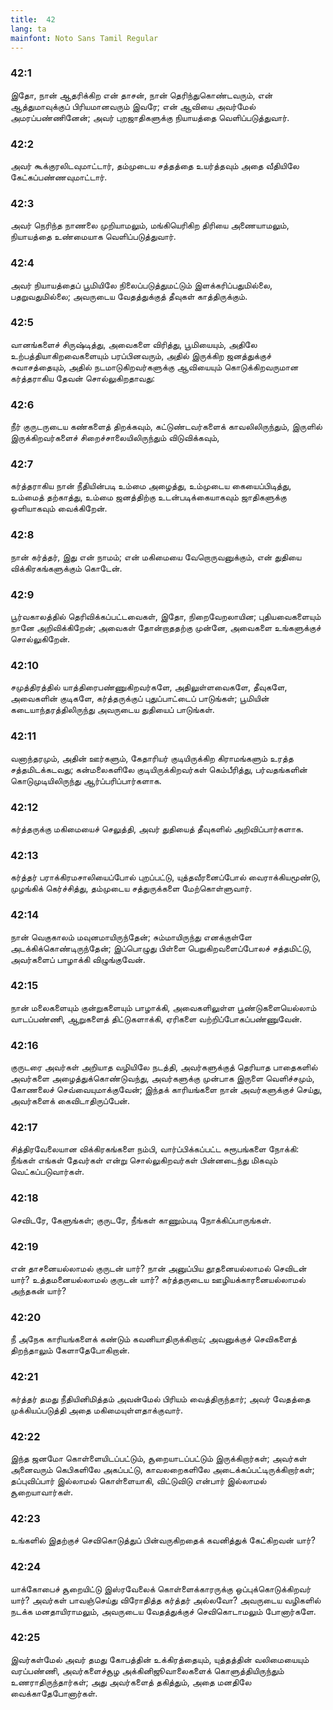 ```yaml
---
title:  42
lang: ta
mainfont: Noto Sans Tamil Regular
---
```


###  42:1

இதோ, நான் ஆதரிக்கிற என் தாசன், நான் தெரிந்துகொண்டவரும், என் ஆத்துமாவுக்குப் பிரியமானவரும் இவரே; என் ஆவியை அவர்மேல் அமரப்பண்ணினேன்; அவர் புறஜாதிகளுக்கு நியாயத்தை வெளிப்படுத்துவார்.

###  42:2

அவர் கூக்குரலிடவுமாட்டார், தம்முடைய சத்தத்தை உயர்த்தவும் அதை வீதியிலே கேட்கப்பண்ணவுமாட்டார்.

###  42:3

அவர் நெரிந்த நாணலை முறியாமலும், மங்கியெரிகிற திரியை அணையாமலும், நியாயத்தை உண்மையாக வெளிப்படுத்துவார்.

###  42:4

அவர் நியாயத்தைப் பூமியிலே நிலைப்படுத்துமட்டும் இளக்கரிப்பதுமில்லை, பதறுவதுமில்லை; அவருடைய வேதத்துக்குத் தீவுகள் காத்திருக்கும்.

###  42:5

வானங்களைச் சிருஷ்டித்து, அவைகளை விரித்து, பூமியையும், அதிலே உற்பத்தியாகிறவைகளையும் பரப்பினவரும், அதில் இருக்கிற ஜனத்துக்குச் சுவாசத்தையும், அதில் நடமாடுகிறவர்களுக்கு ஆவியையும் கொடுக்கிறவருமான கர்த்தராகிய தேவன் சொல்லுகிறதாவது:

###  42:6

நீர் குருடருடைய கண்களைத் திறக்கவும், கட்டுண்டவர்களைக் காவலிலிருந்தும், இருளில் இருக்கிறவர்களைச் சிறைச்சாலையிலிருந்தும் விடுவிக்கவும்,

###  42:7

கர்த்தராகிய நான் நீதியின்படி உம்மை அழைத்து, உம்முடைய கையைப்பிடித்து, உம்மைத் தற்காத்து, உம்மை ஜனத்திற்கு உடன்படிக்கையாகவும் ஜாதிகளுக்கு ஒளியாகவும் வைக்கிறேன்.

###  42:8

நான் கர்த்தர், இது என் நாமம்; என் மகிமையை வேறொருவனுக்கும், என் துதியை விக்கிரகங்களுக்கும் கொடேன்.

###  42:9

பூர்வகாலத்தில் தெரிவிக்கப்பட்டவைகள், இதோ, நிறைவேறலாயின; புதியவைகளையும் நானே அறிவிக்கிறேன்; அவைகள் தோன்றாததற்கு முன்னே, அவைகளை உங்களுக்குச் சொல்லுகிறேன்.

###  42:10

சமுத்திரத்தில் யாத்திரைபண்ணுகிறவர்களே, அதிலுள்ளவைகளே, தீவுகளே, அவைகளின் குடிகளே, கர்த்தருக்குப் புதுப்பாட்டைப் பாடுங்கள்; பூமியின் கடையாந்தரத்திலிருந்து அவருடைய துதியைப் பாடுங்கள்.

###  42:11

வனாந்தரமும், அதின் ஊர்களும், கேதாரியர் குடியிருக்கிற கிராமங்களும் உரத்த சத்தமிடக்கடவது; கன்மலைகளிலே குடியிருக்கிறவர்கள் கெம்பீரித்து, பர்வதங்களின் கொடுமுடியிலிருந்து ஆர்ப்பரிப்பார்களாக.

###  42:12

கர்த்தருக்கு மகிமையைச் செலுத்தி, அவர் துதியைத் தீவுகளில் அறிவிப்பார்களாக.

###  42:13

கர்த்தர் பராக்கிரமசாலியைப்போல் புறப்பட்டு, யுத்தவீரனைப்போல் வைராக்கியமூண்டு, முழங்கிக் கெர்ச்சித்து, தம்முடைய சத்துருக்களை மேற்கொள்ளுவார்.

###  42:14

நான் வெகுகாலம் மவுனமாயிருந்தேன்; சும்மாயிருந்து எனக்குள்ளே அடக்கிக்கொண்டிருந்தேன்; இப்பொழுது பிள்ளை பெறுகிறவளைப்போலச் சத்தமிட்டு, அவர்களைப் பாழாக்கி விழுங்குவேன்.

###  42:15

நான் மலைகளையும் குன்றுகளையும் பாழாக்கி, அவைகளிலுள்ள பூண்டுகளையெல்லாம் வாடப்பண்ணி, ஆறுகளைத் திட்டுகளாக்கி, ஏரிகளை வற்றிப்போகப்பண்ணுவேன்.

###  42:16

குருடரை அவர்கள் அறியாத வழியிலே நடத்தி, அவர்களுக்குத் தெரியாத பாதைகளில் அவர்களை அழைத்துக்கொண்டுவந்து, அவர்களுக்கு முன்பாக இருளை வெளிச்சமும், கோணலைச் செவ்வையுமாக்குவேன்; இந்தக் காரியங்களை நான் அவர்களுக்குச் செய்து, அவர்களைக் கைவிடாதிருப்பேன்.

###  42:17

சித்திரவேலையான விக்கிரகங்களை நம்பி, வார்ப்பிக்கப்பட்ட சுரூபங்களை நோக்கி: நீங்கள் எங்கள் தேவர்கள் என்று சொல்லுகிறவர்கள் பின்னடைந்து மிகவும் வெட்கப்படுவார்கள்.

###  42:18

செவிடரே, கேளுங்கள்; குருடரே, நீங்கள் காணும்படி நோக்கிப்பாருங்கள்.

###  42:19

என் தாசனையல்லாமல் குருடன் யார்? நான் அனுப்பிய தூதனையல்லாமல் செவிடன் யார்? உத்தமனையல்லாமல் குருடன் யார்? கர்த்தருடைய ஊழியக்காரனையல்லாமல் அந்தகன் யார்?

###  42:20

நீ அநேக காரியங்களைக் கண்டும் கவனியாதிருக்கிறாய்; அவனுக்குச் செவிகளைத் திறந்தாலும் கேளாதேபோகிறான்.

###  42:21

கர்த்தர் தமது நீதியினிமித்தம் அவன்மேல் பிரியம் வைத்திருந்தார்; அவர் வேதத்தை முக்கியப்படுத்தி அதை மகிமையுள்ளதாக்குவார்.

###  42:22

இந்த ஜனமோ கொள்ளையிடப்பட்டும், சூறையாடப்பட்டும் இருக்கிறார்கள்; அவர்கள் அனைவரும் கெபிகளிலே அகப்பட்டு, காவலறைகளிலே அடைக்கப்பட்டிருக்கிறார்கள்; தப்புவிப்பார் இல்லாமல் கொள்ளையாகி, விட்டுவிடு என்பார் இல்லாமல் சூறையாவார்கள்.

###  42:23

உங்களில் இதற்குச் செவிகொடுத்துப் பின்வருகிறதைக் கவனித்துக் கேட்கிறவன் யார்?

###  42:24

யாக்கோபைச் சூறையிட்டு இஸ்ரவேலைக் கொள்ளைக்காரருக்கு ஒப்புக்கொடுக்கிறவர் யார்? அவர்கள் பாவஞ்செய்து விரோதித்த கர்த்தர் அல்லவோ? அவருடைய வழிகளில் நடக்க மனதாயிராமலும், அவருடைய வேதத்துக்குச் செவிகொடாமலும் போனார்களே.

###  42:25

இவர்கள்மேல் அவர் தமது கோபத்தின் உக்கிரத்தையும், யுத்தத்தின் வலிமையையும் வரப்பண்ணி, அவர்களைச்சூழ அக்கினிஜூவாலைகளைக் கொளுத்தியிருந்தும் உணராதிருந்தார்கள்; அது அவர்களைத் தகித்தும், அதை மனதிலே வைக்காதேபோனார்கள்.


